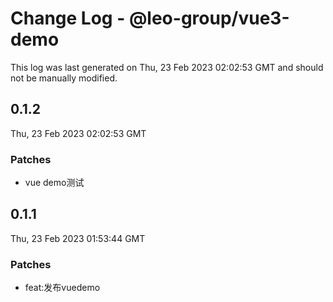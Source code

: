 # Change Log - @leo-group/vue3-demo

This log was last generated on Thu, 23 Feb 2023 02:02:53 GMT and should not be manually modified.

## 0.1.2
Thu, 23 Feb 2023 02:02:53 GMT

### Patches

- vue demo测试

## 0.1.1
Thu, 23 Feb 2023 01:53:44 GMT

### Patches

- feat:发布vuedemo

